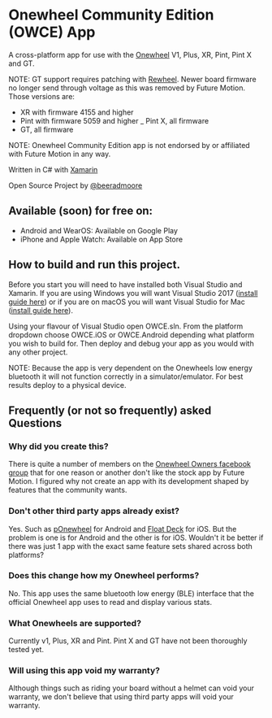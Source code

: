 Onewheel Community Edition (OWCE) App
===========

A cross-platform app for use with the [Onewheel](https://onewheel.com/) V1, Plus, XR, Pint, Pint X and GT.

NOTE: GT support requires patching with [Rewheel](https://github.com/rewheel-app/rewheel).
Newer board firmware no longer send through voltage as this was removed by Future Motion. Those versions are:
- XR with firmware 4155 and higher
- Pint with firmware 5059 and higher
_ Pint X, all firmware
- GT, all firmware

NOTE: Onewheel Community Edition app is not endorsed by or affiliated with Future Motion in any way.

Written in C# with [Xamarin](http://www.xamarin.com)

Open Source Project by [@beeradmoore](http://www.twitter.com/beeradmoore) 

## Available (soon) for free on:
* Android and WearOS: Available on Google Play
* iPhone and Apple Watch: Available on App Store

## How to build and run this project. 

Before you start you will need to have installed both Visual Studio and Xamarin. If you are using Windows you will want Visual Studio 2017 ([install guide here](https://docs.microsoft.com/en-us/xamarin/cross-platform/get-started/installation/windows)) or if you are on macOS you will want Visual Studio for Mac ([install guide here](https://docs.microsoft.com/en-us/visualstudio/mac/installation)).

Using your flavour of Visual Studio open OWCE.sln. From the platform dropdown choose OWCE.iOS or OWCE.Android depending what platform you wish to build for. Then deploy and debug your app as you would with any other project.

NOTE: Because the app is very dependent on the Onewheels low energy bluetooth it will not function correctly in a simulator/emulator. For best results deploy to a physical device. 



## Frequently (or not so frequently) asked Questions

### Why did you create this?

There is quite a number of members on the [Onewheel Owners facebook group](https://www.facebook.com/groups/onewheelownersgroup/) that for one reason or another don't like the stock app by Future Motion. I figured why not create an app with its development shaped by features that the community wants.

### Don't other third party apps already exist?

Yes. Such as [pOnewheel](https://play.google.com/store/apps/details?id=net.kwatts.powtools&hl=en) for Android and [Float Deck](https://itunes.apple.com/us/app/float-deck/id1332503706?mt=8) for iOS. But the problem is one is for Android and the other is for iOS. Wouldn't it be better if there was just 1 app with the exact same feature sets shared across both platforms?

### Does this change how my Onewheel performs?

No. This app uses the same bluetooth low energy (BLE) interface that the official Onewheel app uses to read and display various stats.

### What Onewheels are supported?

Currently v1, Plus, XR and Pint. Pint X and GT have not been thoroughly tested yet.

### Will using this app void my warranty?

Although things such as riding your board without a helmet can void your warranty, we don't believe that using third party apps will void your warranty.
